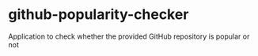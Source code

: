 # github-popularity-checker
Application to check whether the provided GitHub repository is popular or not

